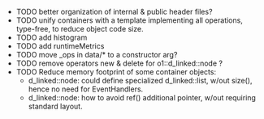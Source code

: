 
* TODO better organization of internal & public header files?
* TODO unify containers with a template implementing all operations,
       type-free, to reduce object code size.
* TODO add histogram
* TODO add runtimeMetrics
* TODO move _ops in data/* to a constructor arg?
* TODO remove operators new & delete for o1::d_linked::node ?
* TODO Reduce memory footprint of some container objects:
  * d_linked::node: could define specialized d_linked::list, w/out size(),
    hence no need for EventHandlers.
  * d_linked::node: how to avoid ref() additional pointer, w/out requiring
    standard layout.
